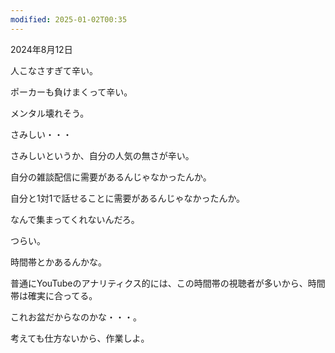 ```yaml
---
modified: 2025-01-02T00:35
---
```

  

  

2024年8月12日

人こなさすぎて辛い。

ポーカーも負けまくって辛い。

メンタル壊れそう。

さみしい・・・

さみしいというか、自分の人気の無さが辛い。

自分の雑談配信に需要があるんじゃなかったんか。

自分と1対1で話せることに需要があるんじゃなかったんか。

なんで集まってくれないんだろ。

つらい。

時間帯とかあるんかな。

普通にYouTubeのアナリティクス的には、この時間帯の視聴者が多いから、時間帯は確実に合ってる。

これお盆だからなのかな・・・。

  

考えても仕方ないから、作業しよ。